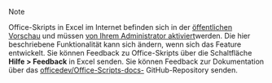 > [!NOTE]
> Office-Skripts in Excel im Internet befinden sich in der [öffentlichen Vorschau](https://techcommunity.microsoft.com/t5/excel-blog/announcing-office-scripts-preview/ba-p/1093559) und müssen [von Ihrem Administrator aktiviert](https://support.office.com/article/office-scripts-settings-in-m365-19d3c51a-6ca2-40ab-978d-60fa49554dcf)werden. Die hier beschriebene Funktionalität kann sich ändern, wenn sich das Feature entwickelt. Sie können Feedback zu Office-Skripts über die Schaltfläche **Hilfe > Feedback** in Excel senden. Sie können Feedback zur Dokumentation über das [officedev/Office-Scripts-docs-](https://github.com/OfficeDev/office-scripts-docs/issues) GitHub-Repository senden.
